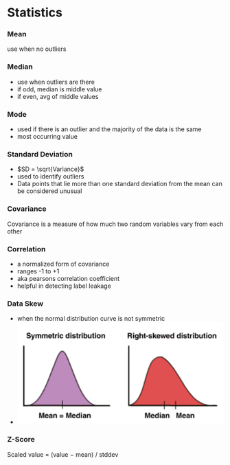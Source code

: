 # Statistics

### Mean
use when no outliers

### Median
- use when outliers are there
- if odd, median is middle value
- if even, avg of middle values

### Mode
- used if there is an outlier and the majority of the data is the same
- most occurring value

### Standard Deviation
- $SD = \sqrt{Variance}$
- used to identify outliers
- Data points that lie more than one standard deviation from the mean can be considered unusual

### Covariance
Covariance is a measure of how much two random variables vary from each other

### Correlation
- a normalized form of covariance
- ranges -1 to +1
- aka pearsons correlation coefficient
- helpful in detecting label leakage

### Data Skew
- when the normal distribution curve is not symmetric
- ![](attachments/data-skew.png)

### Z-Score
Scaled value = (value − mean) / stddev
